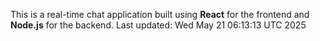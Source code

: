 This is a real-time chat application built using **React** for the frontend and **Node.js** for the backend.
Last updated: Wed May 21 06:13:13 UTC 2025
